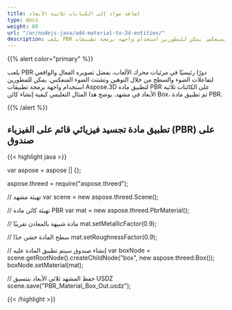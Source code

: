 ```yaml
---
title: إضافة مواد إلى الكيانات ثلاثية الأبعاد
type: docs
weight: 60
url: "/ar/nodejs-java/add-material-to-3d-entities/"
description: يلعب PBR دورًا رئيسيًا في مرئيات محرك الألعاب، بفضل تصويره الفعال والواقعي لتفاعلات الضوء والسطح من خلال التوهين وتشتت الضوء المنعكس. يمكن للمطورين استخدام واجهة برمجة تطبيقات Aspose.3D لتطبيق مادة PBR على الكائنات ثلاثية الأبعاد في مشهد. يوضح هذا المثال البرمجي كيفية إنشاء كائن Box، ثم تطبيق مادة PBR.
---
```


{{% alert color="primary" %}}

يلعب PBR دورًا رئيسيًا في مرئيات محرك الألعاب، بفضل تصويره الفعال والواقعي لتفاعلات الضوء والسطح من خلال التوهين وتشتت الضوء المنعكس. يمكن للمطورين استخدام واجهة برمجة تطبيقات Aspose.3D لتطبيق مادة PBR على الكائنات ثلاثية الأبعاد في مشهد. يوضح هذا المثال التعليمي كيفية إنشاء كائن Box، ثم تطبيق مادة PBR.

{{% /alert %}}


## **تطبيق مادة تجسيد فيزيائي قائم على الفيزياء (PBR) على صندوق**

{{< highlight java >}}

var aspose = aspose || {};

aspose.threed = require("aspose.threed");

// تهيئة مشهد
var scene = new aspose.threed.Scene();

// تهيئة كائن مادة PBR
var mat = new aspose.threed.PbrMaterial();

// مادة شبيهة بالمعادن تقريبًا
mat.setMetallicFactor(0.9);

// سطح المادة خشن جدًا
mat.setRoughnessFactor(0.9);

// إنشاء صندوق سيتم تطبيق المادة عليه
var boxNode = scene.getRootNode().createChildNode("box", new aspose.threed.Box());
boxNode.setMaterial(mat);

// حفظ المشهد ثلاثي الأبعاد بتنسيق USDZ
scene.save("PBR_Material_Box_Out.usdz");

{{< /highlight >}}
